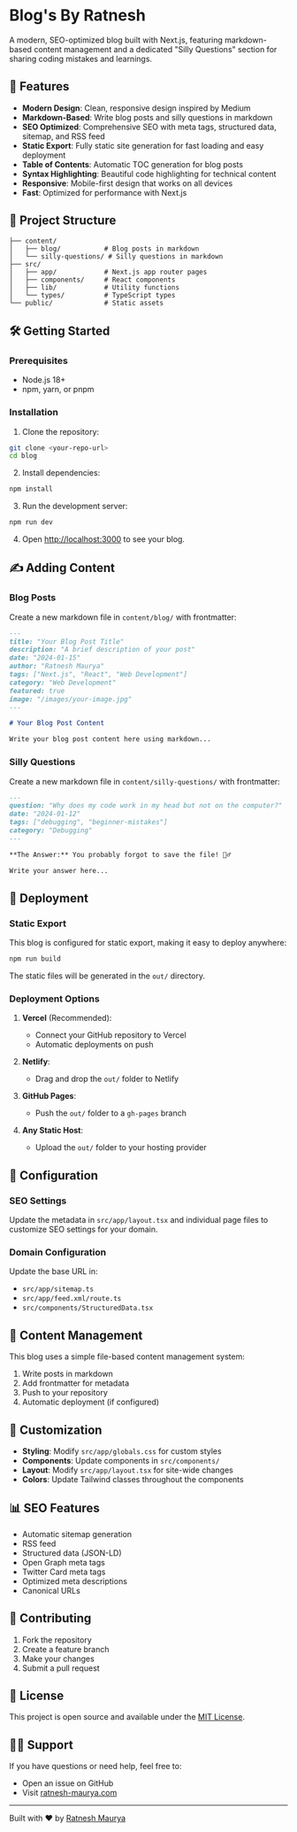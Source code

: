 # Blog's By Ratnesh

A modern, SEO-optimized blog built with Next.js, featuring markdown-based content management and a dedicated "Silly Questions" section for sharing coding mistakes and learnings.

## 🚀 Features

- **Modern Design**: Clean, responsive design inspired by Medium
- **Markdown-Based**: Write blog posts and silly questions in markdown
- **SEO Optimized**: Comprehensive SEO with meta tags, structured data, sitemap, and RSS feed
- **Static Export**: Fully static site generation for fast loading and easy deployment
- **Table of Contents**: Automatic TOC generation for blog posts
- **Syntax Highlighting**: Beautiful code highlighting for technical content
- **Responsive**: Mobile-first design that works on all devices
- **Fast**: Optimized for performance with Next.js

## 📁 Project Structure

```
├── content/
│   ├── blog/           # Blog posts in markdown
│   └── silly-questions/ # Silly questions in markdown
├── src/
│   ├── app/            # Next.js app router pages
│   ├── components/     # React components
│   ├── lib/            # Utility functions
│   └── types/          # TypeScript types
└── public/             # Static assets
```

## 🛠️ Getting Started

### Prerequisites

- Node.js 18+
- npm, yarn, or pnpm

### Installation

1. Clone the repository:
```bash
git clone <your-repo-url>
cd blog
```

2. Install dependencies:
```bash
npm install
```

3. Run the development server:
```bash
npm run dev
```

4. Open [http://localhost:3000](http://localhost:3000) to see your blog.

## ✍️ Adding Content

### Blog Posts

Create a new markdown file in `content/blog/` with frontmatter:

```markdown
---
title: "Your Blog Post Title"
description: "A brief description of your post"
date: "2024-01-15"
author: "Ratnesh Maurya"
tags: ["Next.js", "React", "Web Development"]
category: "Web Development"
featured: true
image: "/images/your-image.jpg"
---

# Your Blog Post Content

Write your blog post content here using markdown...
```

### Silly Questions

Create a new markdown file in `content/silly-questions/` with frontmatter:

```markdown
---
question: "Why does my code work in my head but not on the computer?"
date: "2024-01-12"
tags: ["debugging", "beginner-mistakes"]
category: "Debugging"
---

**The Answer:** You probably forgot to save the file! 🤦‍♂️

Write your answer here...
```

## 🚀 Deployment

### Static Export

This blog is configured for static export, making it easy to deploy anywhere:

```bash
npm run build
```

The static files will be generated in the `out/` directory.

### Deployment Options

1. **Vercel** (Recommended):
   - Connect your GitHub repository to Vercel
   - Automatic deployments on push

2. **Netlify**:
   - Drag and drop the `out/` folder to Netlify

3. **GitHub Pages**:
   - Push the `out/` folder to a `gh-pages` branch

4. **Any Static Host**:
   - Upload the `out/` folder to your hosting provider

## 🔧 Configuration

### SEO Settings

Update the metadata in `src/app/layout.tsx` and individual page files to customize SEO settings for your domain.

### Domain Configuration

Update the base URL in:
- `src/app/sitemap.ts`
- `src/app/feed.xml/route.ts`
- `src/components/StructuredData.tsx`

## 📝 Content Management

This blog uses a simple file-based content management system:

1. Write posts in markdown
2. Add frontmatter for metadata
3. Push to your repository
4. Automatic deployment (if configured)

## 🎨 Customization

- **Styling**: Modify `src/app/globals.css` for custom styles
- **Components**: Update components in `src/components/`
- **Layout**: Modify `src/app/layout.tsx` for site-wide changes
- **Colors**: Update Tailwind classes throughout the components

## 📊 SEO Features

- Automatic sitemap generation
- RSS feed
- Structured data (JSON-LD)
- Open Graph meta tags
- Twitter Card meta tags
- Optimized meta descriptions
- Canonical URLs

## 🤝 Contributing

1. Fork the repository
2. Create a feature branch
3. Make your changes
4. Submit a pull request

## 📄 License

This project is open source and available under the [MIT License](LICENSE).

## 🙋‍♂️ Support

If you have questions or need help, feel free to:
- Open an issue on GitHub
- Visit [ratnesh-maurya.com](https://ratnesh-maurya.com)

---

Built with ❤️ by [Ratnesh Maurya](https://ratnesh-maurya.com)


